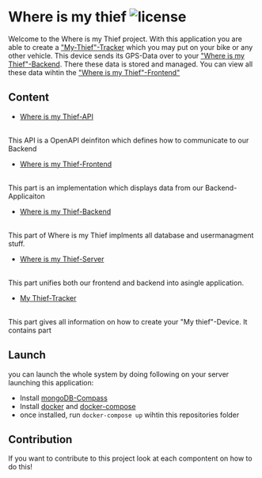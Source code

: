 # Where is my thief ![license][license-badge]
Welcome to the Where is my Thief project.
With this application you are able to create a ["My-Thief"-Tracker](./Tracker/README.md) which you may put on your bike or any other vehicle. This device sends its GPS-Data over to your ["Where is my Thief"-Backend](./Backend/README.md). There these data is stored and managed. You can view all these data wihtin the ["Where is my Thief"-Frontend"](./Frontend/README.md)

## Content
- [Where is my Thief-API](./API/README.md./Tracker/README.md)
<br>
This API is a OpenAPI deinfiton which defines how to communicate to our Backend

- [Where is my Thief-Frontend](./Frontend/README.md) 
<br>
This part is an implementation which displays data from our Backend-Applicaiton

- [Where is my Thief-Backend](./Backend/README.md)
<br>
This part of Where is my Thief implments all database and usermanagment stuff.

- [Where is my Thief-Server](./Server/README.md)
<br>
This part unifies both our frontend and backend into asingle application.

- [My Thief-Tracker](./Tracker/README.md)
<br>
This part gives all information on how to create your "My thief"-Device. It contains part 


## Launch
you can launch the whole system by doing following on your server launching this application:
- Install [mongoDB-Compass](https://www.mongodb.com/)
- Install [docker](https://docs.docker.com/get-docker/) and [docker-compose](https://docs.docker.com/compose/)
- once installed, run `docker-compose up` wihtin this repositories folder

## Contribution
If you want to contribute to this project look at each compontent on how to do this!

[license-badge]: https://img.shields.io/badge/license-MIT-blue.svg
